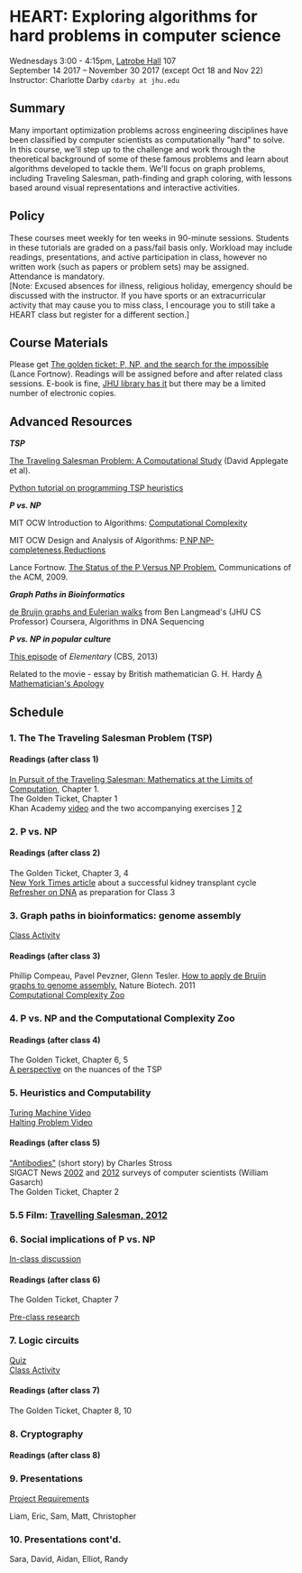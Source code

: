 # HEART: Exploring algorithms for hard problems in computer science
Wednesdays 3:00 - 4:15pm, [Latrobe Hall](https://www.google.com/maps/place/Johns+Hopkins+University+-+Latrobe+Hall/@39.327737,-76.6208283,15z/data=!4m5!3m4!1s0x0:0xf0051bbb754e3351!8m2!3d39.327737!4d-76.6208283) 107  
September 14 2017 – November 30 2017 (except Oct 18 and Nov 22)  Instructor: Charlotte Darby `cdarby at jhu.edu` 

## Summary
Many important optimization problems across engineering disciplines have been classified by computer scientists as computationally "hard" to solve. In this course, we'll step up to the challenge and work through the theoretical background of some of these famous problems and learn about algorithms developed to tackle them. We'll focus on graph problems, including Traveling Salesman, path-finding and graph coloring, with lessons based around visual representations and interactive activities.  

## Policy
These courses meet weekly for ten weeks in 90-minute sessions. Students in these tutorials are graded on a pass/fail basis only. Workload may include readings, presentations, and active participation in class, however no written work (such as papers or problem sets) may be assigned. Attendance is mandatory.  
[Note: Excused absences for illness, religious holiday, emergency should be discussed with the instructor. If you have sports or an extracurricular activity that may cause you to miss class, I encourage you to still take a HEART class but register for a different section.]

## Course Materials
Please get [The golden ticket: P, NP, and the search for the impossible](https://www.barnesandnoble.com/w/the-golden-ticket-lance-fortnow/1113861209) (Lance Fortnow). Readings will be assigned before and after related class sessions. E-book is fine, [JHU library has it](https://www.barnesandnoble.com/w/the-golden-ticket-lance-fortnow/1113861209) but there may be a limited number of electronic copies.  

## Advanced Resources

***TSP***

[The Traveling Salesman Problem:
A Computational Study](http://press.princeton.edu/chapters/s9531.pdf) (David Applegate et al).

[Python tutorial on programming TSP heuristics](http://nbviewer.jupyter.org/url/norvig.com/ipython/TSP.ipynb)

***P vs. NP***

MIT OCW Introduction to Algorithms: [Computational Complexity](https://www.youtube.com/watch?v=moPtwq_cVH8)  

MIT OCW Design and Analysis of Algorithms: [P,NP,NP-completeness,Reductions](https://www.youtube.com/watch?v=mr1FMrwi6Ew&t=2592s)
 
Lance Fortnow. [The Status of the P Versus NP Problem.](https://cacm.acm.org/magazines/2009/9/38904-the-status-of-the-p-versus-np-problem/fulltext) Communications of the ACM, 2009.   

***Graph Paths in Bioinformatics***

[de Bruijn graphs and Eulerian walks](https://www.youtube.com/watch?v=TNYZZKrjCSk) 
from Ben Langmead's (JHU CS Professor) Coursera, Algorithms in DNA Sequencing  


***P vs. NP in popular culture***  

[This episode](http://www.imdb.com/title/tt3125780/) of *Elementary* (CBS, 2013)

Related to the movie - essay by British mathematician G. H. Hardy [A Mathematician's Apology](https://en.wikipedia.org/wiki/A_Mathematician%27s_Apology)  

## Schedule  
### 1. The The Traveling Salesman Problem (TSP)  

#### Readings (after class 1)
[In Pursuit of the Traveling Salesman:
Mathematics at the Limits of Computation](http://press.princeton.edu/chapters/s8451.pdf), Chapter 1.  
The Golden Ticket, Chapter 1  
Khan Academy [video](https://www.khanacademy.org/computing/computer-science/algorithms/intro-to-algorithms/v/what-are-algorithms) and the two accompanying exercises [1](https://www.khanacademy.org/computing/computer-science/algorithms/intro-to-algorithms/a/a-guessing-game) [2](https://www.khanacademy.org/computing/computer-science/algorithms/intro-to-algorithms/a/route-finding)

### 2. P vs. NP

#### Readings (after class 2)
The Golden Ticket, Chapter 3, 4  
[New York Times article](http://www.nytimes.com/2012/02/19/health/lives-forever-linked-through-kidney-transplant-chain-124.html) about a successful kidney transplant cycle  
[Refresher on DNA](https://youtu.be/s1j-DuYJFr0) as preparation for Class 3

### 3. Graph paths in bioinformatics: genome assembly

[Class Activity](activitySept27.pdf)  

#### Readings (after class 3)
Phillip Compeau, Pavel Pevzner, Glenn Tesler. [How to apply de Bruijn graphs to genome assembly.](http://www.nature.com/nbt/journal/v29/n11/full/nbt.2023.html) Nature Biotech. 2011  
[Computational Complexity Zoo](https://www.youtube.com/watch?v=YX40hbAHx3s&t=52s) 

### 4. P vs. NP and the Computational Complexity Zoo

#### Readings (after class 4)
The Golden Ticket, Chapter 6, 5   
[A perspective](https://www.ibm.com/developerworks/community/blogs/jfp/entry/no_the_tsp_isn_t_np_complete?lang=en) on the nuances of the TSP  

### 5. Heuristics and Computability    

[Turing Machine Video](https://youtu.be/dNRDvLACg5Q)  
[Halting Problem Video](https://youtu.be/macM_MtS_w4)

#### Readings (after class 5)
["Antibodies"](http://www.baen.com/Chapters/9781625791870/9781625791870___2.htm) (short story) by Charles Stross  
SIGACT News [2002](http://www.cs.umd.edu/~gasarch/papers/poll.pdf) and [2012](https://www.cs.umd.edu/~gasarch/papers/poll2012.pdf) surveys of computer scientists (William Gasarch)  
The Golden Ticket, Chapter 2

### 5.5 Film: [Travelling Salesman, 2012](http://www.imdb.com/title/tt1801123/)

### 6. Social implications of P vs. NP   

[In-class discussion](discussionOct25.pdf)

#### Readings (after class 6)
 
The Golden Ticket, Chapter 7

[Pre-class research](logic_assigment.txt)
### 7. Logic circuits

[Quiz](quizNov1.pdf)  
[Class Activity](activityNov1)

#### Readings (after class 7)

The Golden Ticket, Chapter 8, 10  

### 8. Cryptography  

#### Readings (after class 8)

### 9. Presentations 
[Project Requirements](project.txt)  

Liam, Eric, Sam, Matt, Christopher

### 10. Presentations cont'd.
Sara, David, Aidan, Elliot, Randy 